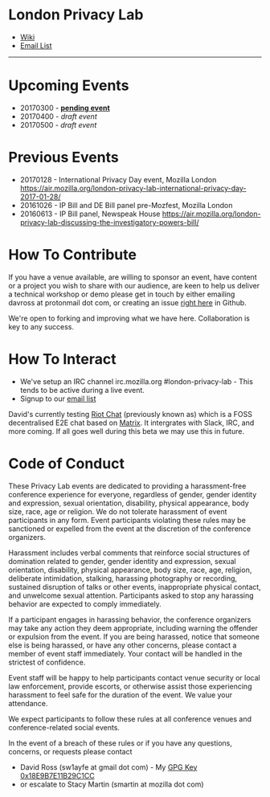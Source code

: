 # London Privacy Lab

* [Wiki](https://wiki.mozilla.org/Privacy/Privacy_Lab/London)
* [Email List](https://mail.mozilla.org/listinfo/privacy-events-london)

--------------------------
# Upcoming Events

* 20170300 - [**pending event**](https://ti.to/london-privacy-lab/march-event)
* 20170400 - *draft event*
* 20170500 - *draft event*

# Previous Events

* 20170128 - International Privacy Day event, Mozilla London https://air.mozilla.org/london-privacy-lab-international-privacy-day-2017-01-28/
* 20161026 - IP Bill and DE Bill panel pre-Mozfest, Mozilla London
* 20160613 - IP Bill panel, Newspeak House https://air.mozilla.org/london-privacy-lab-discussing-the-investigatory-powers-bill/
 
# How To Contribute

If you have a venue available, are willing to sponsor an event, have content or a project you wish to share with our audience, are keen to help us deliver a technical workshop or demo please get in touch by either emailing davross at protonmail dot com, or creating an issue [right here](https://github.com/london-privacy-lab/main-repo/issues) in Github.

We're open to forking and improving what we have here. Collaboration is key to any success.

# How To Interact

* We've setup an IRC channel irc.mozilla.org #london-privacy-lab - This tends to be active during a live event.
* Signup to our [email list](https://mail.mozilla.org/listinfo/privacy-events-london) 

David's currently testing [Riot Chat](https://riot.im) (previously known as) which is a FOSS decentralised E2E chat based on [Matrix](http://matrix.org/). It intergrates with Slack, IRC, and more coming. If all goes well during this beta we may use this in future.

# Code of Conduct

These Privacy Lab events are dedicated to providing a harassment-free conference experience for everyone, regardless of gender, gender identity and expression, sexual orientation, disability, physical appearance, body size, race, age or religion. We do not tolerate harassment of event participants in any form. Event participants violating these rules may be sanctioned or expelled from the event at the discretion of the conference organizers.

Harassment includes verbal comments that reinforce social structures of domination related to gender, gender identity and expression, sexual orientation, disability, physical appearance, body size, race, age, religion, deliberate intimidation, stalking, harassing photography or recording, sustained disruption of talks or other events, inappropriate physical contact, and unwelcome sexual attention. Participants asked to stop any harassing behavior are expected to comply immediately.

If a participant engages in harassing behavior, the conference organizers may take any action they deem appropriate, including warning the offender or expulsion from the event. If you are being harassed, notice that someone else is being harassed, or have any other concerns, please contact a member of event staff immediately. Your contact will be handled in the strictest of confidence.

Event staff will be happy to help participants contact venue security or local law enforcement, provide escorts, or otherwise assist those experiencing harassment to feel safe for the duration of the event. We value your attendance.

We expect participants to follow these rules at all conference venues and conference-related social events.

In the event of a breach of these rules or if you have any questions, concerns, or requests please contact 
* David Ross (sw1ayfe at gmail dot com) - My [GPG Key 0x18E9B7E11B29C1CC](https://gpg.mozilla.org/pks/lookup?op=vindex&search=0x18E9B7E11B29C1CC) 
* or escalate to Stacy Martin (smartin at mozilla dot com) 
